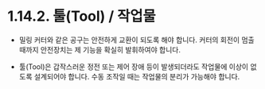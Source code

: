 ﻿# 1.14.2. 툴(Tool) / 작업물

* 밀링 커터와 같은 공구는 안전하게 교환이 되도록 해야 합니다. 커터의 회전이 멈출 때까지 안전장치는 제 기능을 확실히 발휘하여야 합니다. 

* 툴(Tool)은 갑작스러운 정전 또는 제어 장애 등이 발생되더라도 작업물에 이상이 없도록 설계되어야 합니다. 수동 조작일 때는 작업물의 분리가 가능해야 합니다. 
